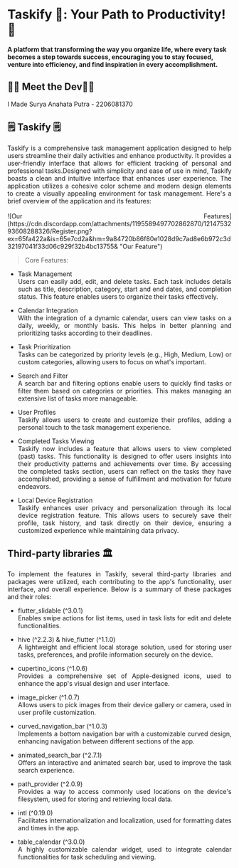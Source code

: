 # Taskify 🌟: Your Path to Productivity! 📝
**A platform that transforming the way you organize life, where every task becomes a step towards success, encouraging you to stay focused, venture into efficiency, and find inspiration in every accomplishment.**

## 👨‍💻 Meet the Dev👩‍💻
I Made Surya Anahata Putra - 2206081370  

## 🗒️ Taskify 🗒️
<div align="justify">
Taskify is a comprehensive task management application designed to help users streamline their daily activities and enhance productivity. It provides a user-friendly interface that allows for efficient tracking of personal and professional tasks.Designed with simplicity and ease of use in mind, Taskify boasts a clean and intuitive interface that enhances user experience. The application utilizes a cohesive color scheme and modern design elements to create a visually appealing environment for task management. Here's a brief overview of the application and its features:<br>
<br> 
![Our Features](https://cdn.discordapp.com/attachments/1195589497702862870/1214753293608288326/Register.png?ex=65fa422a&is=65e7cd2a&hm=9a84720b86f80e1028d9c7ad8e6b972c3d32197041f33d06c929f32b4bc13755& "Our Feature")

>Core Features:

- Task Management<br> 
Users can easily add, edit, and delete tasks. Each task includes details such as title, description, category, start and end dates, and completion status. This feature enables users to organize their tasks effectively.

- Calendar Integration<br> 
With the integration of a dynamic calendar, users can view tasks on a daily, weekly, or monthly basis. This helps in better planning and prioritizing tasks according to their deadlines.

- Task Prioritization<br> 
Tasks can be categorized by priority levels (e.g., High, Medium, Low) or custom categories, allowing users to focus on what's important.

- Search and Filter<br> 
A search bar and filtering options enable users to quickly find tasks or filter them based on categories or priorities. This makes managing an extensive list of tasks more manageable.

- User Profiles<br> 
Taskify allows users to create and customize their profiles, adding a personal touch to the task management experience.

- Completed Tasks Viewing<br> 
Taskify now includes a feature that allows users to view completed (past) tasks. This functionality is designed to offer users insights into their productivity patterns and achievements over time. By accessing the completed tasks section, users can reflect on the tasks they have accomplished, providing a sense of fulfillment and motivation for future endeavors.

- Local Device Registration<br> 
Taskify enhances user privacy and personalization through its local device registration feature. This allows users to securely save their profile, task history, and task directly on their device, ensuring a customized experience while maintaining data privacy.
</div>

## Third-party libraries 🏛️
<div align="justify">
To implement the features in Taskify, several third-party libraries and packages were utilized, each contributing to the app's functionality, user interface, and overall experience. 
Below is a summary of these packages and their roles:
<br> 

- flutter_slidable (^3.0.1)<br> 
Enables swipe actions for list items, used in task lists for edit and delete functionalities.<br> 

- hive (^2.2.3) & hive_flutter (^1.1.0)<br> 
A lightweight and efficient local storage solution, used for storing user tasks, preferences, and profile information securely on the device.<br> 

- cupertino_icons (^1.0.6)<br> 
Provides a comprehensive set of Apple-designed icons, used to enhance the app's visual design and user interface.<br> 

- image_picker (^1.0.7)<br> 
Allows users to pick images from their device gallery or camera, used in user profile customization.<br> 

- curved_navigation_bar (^1.0.3)<br> 
Implements a bottom navigation bar with a customizable curved design, enhancing navigation between different sections of the app.<br> 

- animated_search_bar (^2.7.1)<br> 
Offers an interactive and animated search bar, used to improve the task search experience.<br> 

- path_provider (^2.0.9)<br> Provides a way to access commonly used locations on the device's filesystem, used for storing and retrieving local data.<br> 

- intl (^0.19.0)<br> 
Facilitates internationalization and localization, used for formatting dates and times in the app.<br> 

- table_calendar (^3.0.0)<br> 
A highly customizable calendar widget, used to integrate calendar functionalities for task scheduling and viewing.<br> 
</div>